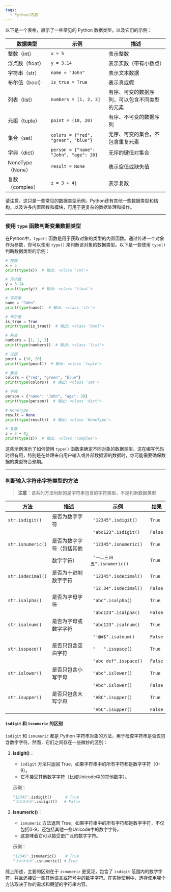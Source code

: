 ```yaml
---
tags:
  - Python/内容
---
```

以下是一个表格，展示了一些常见的 Python 数据类型，以及它们的示例：

| 数据类型      | 示例                        | 描述                                           |
|--------------|-----------------------------|------------------------------------------------|
| 整数（int）   | `x = 5`                     | 表示整数                                       |
| 浮点数（float）| `y = 3.14`                  | 表示实数（带有小数点）                         |
| 字符串（str） | `name = "John"`             | 表示文本数据                                   |
| 布尔值（bool）| `is_true = True`            | 表示真或假                                    |
| 列表（list）  | `numbers = [1, 2, 3]`       | 有序、可变的数据序列，可以包含不同类型的元素   |
| 元组（tuple） | `point = (10, 20)`          | 有序、不可变的数据序列                         |
| 集合（set）   | `colors = {"red", "green", "blue"}` | 无序、可变的集合，不包含重复元素       |
| 字典（dict）  | `person = {"name": "John", "age": 30}` | 无序的键值对集合                        |
| NoneType（None）| `result = None`            | 表示空值或缺失值                              |
| 复数（complex）| `z = 3 + 4j`                | 表示复数                                     |

请注意，这只是一些常见的数据类型示例。Python还有其他一些数据类型和结构，以及许多内置函数和模块，可用于更复杂的数据处理和操作。

---
### 使用 `type` 函数判断变量数据类型

在Python中，`type()` 函数是用于获取对象的类型的内置函数。通过传递一个对象作为参数，你可以使用 `type()` 来判断该对象的数据类型。以下是一些使用 `type()` 判断数据类型的示例：

```python
# 整数
x = 5
print(type(x))  # 输出: <class 'int'>

# 浮点数
y = 3.14
print(type(y))  # 输出: <class 'float'>

# 字符串
name = "John"
print(type(name))  # 输出: <class 'str'>

# 布尔值
is_true = True
print(type(is_true))  # 输出: <class 'bool'>

# 列表
numbers = [1, 2, 3]
print(type(numbers))  # 输出: <class 'list'>

# 元组
point = (10, 20)
print(type(point))  # 输出: <class 'tuple'>

# 集合
colors = {"red", "green", "blue"}
print(type(colors))  # 输出: <class 'set'>

# 字典
person = {"name": "John", "age": 30}
print(type(person))  # 输出: <class 'dict'>

# NoneType
result = None
print(type(result))  # 输出: <class 'NoneType'>

# 复数
z = 3 + 4j
print(type(z))  # 输出: <class 'complex'>
```

这些示例演示了如何使用 `type()` 函数来确定不同对象的数据类型。这在编写代码时很有用，特别是在处理来自用户输入或外部数据源的数据时，你可能需要确保数据的类型符合预期。

---
### 判断输入字符串字符类型的方法

> **注意**：该系列方法判断的是字符串包含的字符类型，不是判断数据类型

| 方法              | 描述                     | 示例                    | 结果                      |
|-------------------|--------------------------|-------------------------|---------------------------|
| `str.isdigit()`   | 是否为数字字符           | ` "12345".isdigit()`    | `True`                    |
|                   |                          | ` "abc123".isdigit()`   | `False`                   |
| `str.isnumeric()` | 是否为数字字符（包括其他  | ` "12345".isnumeric()`  | `True`                    |
|                   | 数字字符）               | ` "一二三四五".isnumeric()` | `True`                |
| `str.isdecimal()` | 是否为十进制数字字符     | ` "12345".isdecimal()`  | `True`                    |
|                   |                          | ` "12.34".isdecimal()`  | `False`                   |
| `str.isalpha()`   | 是否为字母字符           | ` "abc".isalpha()`      | `True`                    |
|                   |                          | ` "abc123".isalpha()`   | `False`                   |
| `str.isalnum()`   | 是否为字母或数字字符     | ` "abc123".isalnum()`   | `True`                    |
|                   |                          | ` "!@#$".isalnum()`     | `False`                   |
| `str.isspace()`   | 是否只包含空白字符       | ` "   ".isspace()`      | `True`                    |
|                   |                          | ` "abc def".isspace()`  | `False`                   |
| `str.islower()`   | 是否只包含小写字母       | ` "abc".islower()`      | `True`                    |
|                   |                          | ` "Abc".islower()`      | `False`                   |
| `str.isupper()`   | 是否只包含大写字母       | ` "ABC".isupper()`      | `True`                    |
|                   |                          | ` "AbC".isupper()`      | `False`                   |

#### `isdigit` 和 `isnumeric` 的区别

`isdigit` 和 `isnumeric` 都是 Python 字符串对象的方法，用于检查字符串是否仅包含数字字符。然而，它们之间存在一些微妙的区别：

1. **isdigit()**：
   - `isdigit` 方法只返回 True，如果字符串中的所有字符都是数字字符（0-9）。
   - 它不接受其他数字字符（比如Unicode中的其他数字）。

   示例：
   ```python
   "12345".isdigit()      # True
   "①②③④⑤".isdigit()   # False
   ```

2. **isnumeric()**：
   - `isnumeric` 方法返回 True，如果字符串中的所有字符都是数字字符，不仅包括0-9，还包括其他一些Unicode中的数字字符。
   - 这意味着它可以接受更广泛的数字字符。

   示例：
   ```python
   "12345".isnumeric()    # True
   "①②③④⑤".isnumeric() # True
   ```

综上所述，主要的区别在于 `isnumeric` 更宽泛，包含了 `isdigit` 范围内的数字字符，并且还接受一些其他语言或符号中的数字字符。在实际使用中，选择使用哪个方法取决于你的需求和期望的字符串内容。